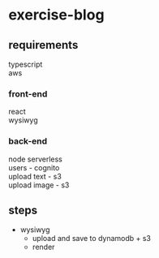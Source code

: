 # exercise-blog

## requirements

typescript  
aws

### front-end

react  
wysiwyg

### back-end

node serverless  
users - cognito  
upload text - s3  
upload image - s3

## steps

- wysiwyg
  - upload and save to dynamodb + s3
  - render
